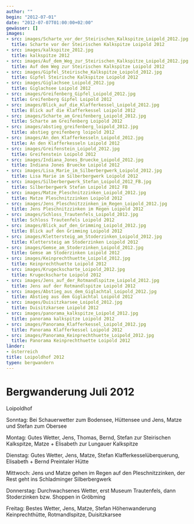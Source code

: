 ```yaml
---
author: ""
begin: "2012-07-01"
date: "2012-07-07T01:00:00+02:00"
gewässer: []
images:
- src: images/Scharte_vor_der_Steirischen_Kalkspitze_Loipold_2012.jpg
  title: Scharte vor der Steirischen Kalkspitze Loipold 2012
- src: images/kalkspitze_2012.jpg
  title: kalkspitze 2012
- src: images/Auf_dem_Weg_zur_Steirischen_Kalkspitze_Loipold_2012.jpg
  title: Auf dem Weg zur Steirischen Kalkspitze Loipold 2012
- src: images/Gipfel_Steirische_Kalkspitze_Loipold_2012.jpg
  title: Gipfel Steirische Kalkspitze Loipold 2012
- src: images/Giglachsee_Loipold_2012.jpg
  title: Giglachsee Loipold 2012
- src: images/Greifenberg_Gipfel_Loipold_2012.jpg
  title: Greifenberg Gipfel Loipold 2012
- src: images/Blick_auf_die_Klafferkessel_Loipold_2012.jpg
  title: Blick auf die Klafferkessel Loipold 2012
- src: images/Scharte_am_Greifenberg_Loipold_2012.jpg
  title: Scharte am Greifenberg Loipold 2012
- src: images/abstieg_greifenberg_loipold_2012.jpg
  title: abstieg greifenberg loipold 2012
- src: images/An_den_Klafferkesseln_Loipold_2012.jpg
  title: An den Klafferkesseln Loipold 2012
- src: images/Greifenstein_Loipold_2012.jpg
  title: Greifenstein Loipold 2012
- src: images/Indiana_Jones_Bruecke_Loipold_2012.jpg
  title: Indiana Jones Bruecke Loipold 2012
- src: images/Lisa_Marie_im_Silberbergwerk_Loipold_2012.jpg
  title: Lisa Marie im Silberbergwerk Loipold 2012
- src: images/Silberbergwerk_Stefan_Loipold_2012_FB.jpg
  title: Silberbergwerk Stefan Loipold 2012 FB
- src: images/Matze_Pleschnitzzinken_Loipold_2012.jpg
  title: Matze Pleschnitzzinken Loipold 2012
- src: images/Jens_Pleschnitzzinken_im_Regen_Loipold_2012.jpg
  title: Jens Pleschnitzzinken im Regen Loipold 2012
- src: images/Schloss_Trautenfels_Loipold_2012.jpg
  title: Schloss Trautenfels Loipold 2012
- src: images/Blick_auf_den_Grimming_Loipold_2012.jpg
  title: Blick auf den Grimming Loipold 2012
- src: images/Klettersteig_am_Stoderzinken_Loipold_2012.jpg
  title: Klettersteig am Stoderzinken Loipold 2012
- src: images/Gemse_am_Stoderzinken_Loipold_2012.jpg
  title: Gemse am Stoderzinken Loipold 2012
- src: images/Keinprechthuette_Loipold_2012.jpg
  title: Keinprechthuette Loipold 2012
- src: images/Krugeckscharte_Loipold_2012.jpg
  title: Krugeckscharte Loipold 2012
- src: images/Jens_auf_der_Rotmandlspitze_Loipold_2012.jpg
  title: Jens auf der Rotmandlspitze Loipold 2012
- src: images/Abstieg_aus_dem_Giglachtal_Loipold_2012.jpg
  title: Abstieg aus dem Giglachtal Loipold 2012
- src: images/Duisitzkarsee_Loipold_2012.jpg
  title: Duisitzkarsee Loipold 2012
- src: images/panorama_kalkspitze_Loipold_2012.jpg
  title: panorama kalkspitze Loipold 2012
- src: images/Panorama_Klafferkessel_Loipold_2012.jpg
  title: Panorama Klafferkessel Loipold 2012
- src: images/Panorama_Keinprechthuette_Loipold_2012.jpg
  title: Panorama Keinprechthuette Loipold 2012
länder: 
- österreich
title: Loipoldhof 2012
typen: bergwandern
---
```


# Bergwanderung Juli 2012


Loipoldhof

Sonntag: Bei Schauerwetter zum Bodensee, Hüttensee und Jens, Matze und Stefan zum Obersee

Montag: Gutes Wetter, Jens, Thomas, Bernd, Stefan zur Steirischen Kalkspitze, Matze + Elisabeth zur Lungauer Kalkspitze

Dienstag: Gutes Wetter, Jens, Matze, Stefan Klafferkesselüberquerung, Elisabeth + Bernd Preintaler Hütte

Mittwoch: Jens und Matze gehen im Regen auf den Pleschnitzzinken, der Rest geht ins Schladminger Silberbergwerk

Donnerstag: Durchwachsenes Wetter, erst Museum Trautenfels, dann Stoderzinken bzw. Shoppen in Gröbming

Freitag: Bestes Wetter, Jens, Matze, Stefan Höhenwanderung Keinprechthütte, Rotmandlspitze, Duisitzkarsee
